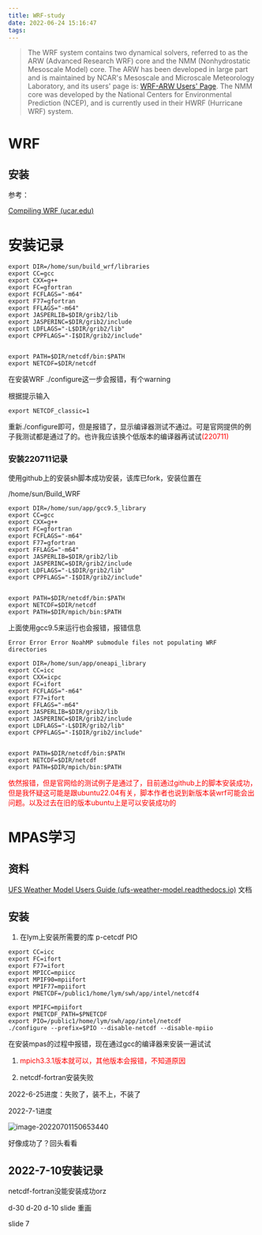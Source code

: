 ```yaml
---
title: WRF-study
date: 2022-06-24 15:16:47
tags:
---
```




> The WRF system contains two dynamical solvers, referred to as the ARW (Advanced Research WRF) core and the NMM (Nonhydrostatic Mesoscale Model) core. The ARW has been developed in large part and is maintained by NCAR's Mesoscale and Microscale Meteorology Laboratory, and its users' page is: [WRF-ARW Users' Page](http://www.mmm.ucar.edu/wrf/users/). The NMM core was developed by the National Centers for Environmental Prediction (NCEP), and is currently used in their HWRF (Hurricane WRF) system.

# WRF

## 安装

参考：

[Compiling WRF (ucar.edu)](https://www2.mmm.ucar.edu/wrf/OnLineTutorial/compilation_tutorial.php)

# 安装记录

```shell
export DIR=/home/sun/build_wrf/libraries
export CC=gcc
export CXX=g++
export FC=gfortran
export FCFLAGS="-m64"
export F77=gfortran
export FFLAGS="-m64"
export JASPERLIB=$DIR/grib2/lib
export JASPERINC=$DIR/grib2/include
export LDFLAGS="-L$DIR/grib2/lib"
export CPPFLAGS="-I$DIR/grib2/include"


export PATH=$DIR/netcdf/bin:$PATH
export NETCDF=$DIR/netcdf
```

在安装WRF ./configure这一步会报错，有个warning

根据提示输入

```shell
export NETCDF_classic=1
```

重新./configure即可，但是报错了，显示编译器测试不通过。可是官网提供的例子我测试都是通过了的。也许我应该换个低版本的编译器再试试<font color=red>(220711)</font>



### 安装220711记录

使用github上的安装sh脚本成功安装，该库已fork，安装位置在

/home/sun/Build_WRF

```shell
export DIR=/home/sun/app/gcc9.5_library
export CC=gcc
export CXX=g++
export FC=gfortran
export FCFLAGS="-m64"
export F77=gfortran
export FFLAGS="-m64"
export JASPERLIB=$DIR/grib2/lib
export JASPERINC=$DIR/grib2/include
export LDFLAGS="-L$DIR/grib2/lib"
export CPPFLAGS="-I$DIR/grib2/include"


export PATH=$DIR/netcdf/bin:$PATH
export NETCDF=$DIR/netcdf
export PATH=$DIR/mpich/bin:$PATH
```

上面使用gcc9.5来运行也会报错，报错信息

```
Error Error Error NoahMP submodule files not populating WRF directories
```



```shell
export DIR=/home/sun/app/oneapi_library
export CC=icc
export CXX=icpc
export FC=ifort
export FCFLAGS="-m64"
export F77=ifort
export FFLAGS="-m64"
export JASPERLIB=$DIR/grib2/lib
export JASPERINC=$DIR/grib2/include
export LDFLAGS="-L$DIR/grib2/lib"
export CPPFLAGS="-I$DIR/grib2/include"


export PATH=$DIR/netcdf/bin:$PATH
export NETCDF=$DIR/netcdf
export PATH=$DIR/mpich/bin:$PATH
```

<font color=red>依然报错，但是官网给的测试例子是通过了，目前通过github上的脚本安装成功，但是我怀疑这可能是跟ubuntu22.04有关，脚本作者也说到新版本装wrf可能会出问题。以及过去在旧的版本ubuntu上是可以安装成功的</font>



# MPAS学习



## 资料

[UFS Weather Model Users Guide (ufs-weather-model.readthedocs.io)](https://ufs-weather-model.readthedocs.io/_/downloads/en/latest/pdf/) 文档





## 安装

1. 在lym上安装所需要的库 p-cetcdf PIO

```shell
export CC=icc
export FC=ifort
export F77=ifort
export MPICC=mpiicc
export MPIF90=mpiifort
export MPIF77=mpiifort
export PNETCDF=/public1/home/lym/swh/app/intel/netcdf4

```

```shell
export MPIFC=mpiifort
export PNETCDF_PATH=$PNETCDF
export PIO=/public1/home/lym/swh/app/intel/netcdf
./configure --prefix=$PIO --disable-netcdf --disable-mpiio
```

在安装mpas的过程中报错，现在通过gcc的编译器来安装一遍试试

1. <font color=red>mpich3.3.1版本就可以，其他版本会报错，不知道原因</font>

2. netcdf-fortran安装失败



2022-6-25进度：失败了，装不上，不装了

2022-7-1进度

![image-20220701150653440](C:\Users\nuist\AppData\Roaming\Typora\typora-user-images\image-20220701150653440.png)

好像成功了？回头看看



## 2022-7-10安装记录

netcdf-fortran没能安装成功orz



d-30 d-20 d-10 slide 重画

slide 7 
